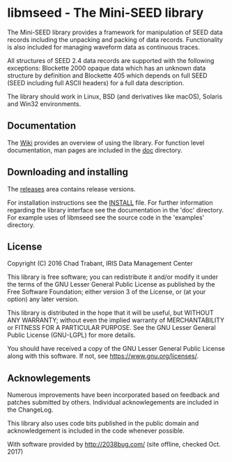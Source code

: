 
# libmseed - The Mini-SEED library

The Mini-SEED library provides a framework for manipulation of SEED
data records including the unpacking and packing of data records.
Functionality is also included for managing waveform data as
continuous traces.

All structures of SEED 2.4 data records are supported with the
following exceptions: Blockette 2000 opaque data which has an unknown
data structure by definition and Blockette 405 which depends on full
SEED (SEED including full ASCII headers) for a full data description.

The library should work in Linux, BSD (and derivatives like macOS),
Solaris and Win32 environments.

## Documentation

The [Wiki](https://github.com/iris-edu/libmseed/wiki) provides an
overview of using the library. For function level documentation,
man pages are included in the [doc](doc) directory.

## Downloading and installing

The [releases](https://github.com/iris-edu/libmseed/releases) area
contains release versions.

For installation instructions see the [INSTALL](INSTALL.md) file.
For further information regarding the library interface see the
documentation in the 'doc' directory.  For example uses of libmseed
see the source code in the 'examples' directory.

## License

Copyright (C) 2016 Chad Trabant, IRIS Data Management Center

This library is free software; you can redistribute it and/or modify
it under the terms of the GNU Lesser General Public License as
published by the Free Software Foundation; either version 3 of the
License, or (at your option) any later version.

This library is distributed in the hope that it will be useful, but
WITHOUT ANY WARRANTY; without even the implied warranty of
MERCHANTABILITY or FITNESS FOR A PARTICULAR PURPOSE.  See the GNU
Lesser General Public License (GNU-LGPL) for more details.

You should have received a copy of the GNU Lesser General Public
License along with this software.
If not, see <https://www.gnu.org/licenses/>.

## Acknowlegements

Numerous improvements have been incorporated based on feedback and
patches submitted by others.  Individual acknowlegements are included
in the ChangeLog.

This library also uses code bits published in the public domain and
acknowledgement is included in the code whenever possible.

With software provided by http://2038bug.com/ (site offline, checked Oct. 2017)
